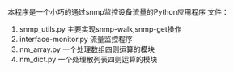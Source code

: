 本程序是一个小巧的通过snmp监控设备流量的Python应用程序
文件：
1. snmp_utils.py 主要实现snmp-walk,snmp-get操作
2. interface-monitor.py 流量监控程序
3. nm_array.py 一个处理数组四则运算的模块
4. nm_dict.py 一个处理散列表四则运算的模块

